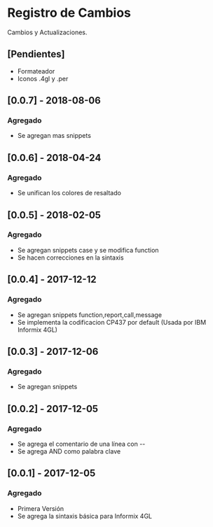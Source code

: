# Registro de Cambios
Cambios y Actualizaciones.

## [Pendientes]
- Formateador
- Iconos .4gl y .per

## [0.0.7] - 2018-08-06
### Agregado
- Se agregan mas snippets

## [0.0.6] - 2018-04-24
### Agregado
- Se unifican los colores de resaltado

## [0.0.5] - 2018-02-05
### Agregado
- Se agregan snippets case y se modifica function
- Se hacen correcciones en la sintaxis

## [0.0.4] - 2017-12-12
### Agregado
- Se agregan snippets function,report,call,message
- Se implementa la codificacion CP437 por default (Usada por IBM Informix 4GL)

## [0.0.3] - 2017-12-06
### Agregado
- Se agregan snippets

## [0.0.2] - 2017-12-05
### Agregado
- Se agrega el comentario de una línea con --
- Se agrega AND como palabra clave

## [0.0.1] - 2017-12-05
### Agregado
- Primera Versión
- Se agrega la sintaxis básica para Informix 4GL